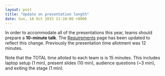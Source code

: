 ```yaml
---
layout: post
title: "Update on presentation length"
date: Sun, 18 Oct 2015 11:10:00 +0000
---
```


In order to accommodate all of the presentations this year, teams should prepare a **10-minute talk**. The [Requirements](/requirements) page has been updated to reflect this change. Previously the presentation time allotment was 12 minutes.

Note that the TOTAL time alloted to each team is is 15 minutes. This includes laptop setup (1 min), present slides (10 min), audience questions (~3 min), and exiting the stage (1 min).
